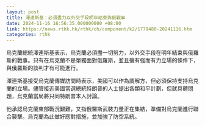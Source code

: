 ```yaml
---
layout: post
title: 澤連斯基：必須盡力以外交手段明年結束與俄戰事
date: 2024-11-16 16:56:35.000000000 +08:00
link: https://news.rthk.hk/rthk/ch/component/k2/1779480-20241116.htm
categories: rthk
---
```


烏克蘭總統澤連斯基表示，烏克蘭必須盡一切努力，以外交手段在明年結束與俄羅斯的戰事。只有在烏克蘭不是單獨面對俄羅斯，並且擁有強而有力立場的條件下，與俄羅斯的談判才有可能進行。

澤連斯基接受烏克蘭傳媒訪問時表示，美國可以作為調解方，但必須保持支持烏克蘭的立場。儘管接近美國當選總統特朗普的人士提出各類和平計劃，但就具體問題，烏克蘭當局將只同特朗普本人討論。

他承認烏克蘭東部戰況艱難，又指俄羅斯武裝力量正在集結，準備對烏克蘭進行聯合襲擊。烏克蘭為此做好應對措施，並加強了防空系統。
